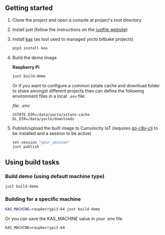 ## Getting started

1. Clone the project and open a console at project's root directory

2. Install just (follow the instructions on the [justfile website](https://just.systems/man/en/chapter_5.html))

3. Install [kas](https://kas.readthedocs.io/en/latest/) (as tool used to managed yocto bitbake projects)

    ```sh
    pip3 install kas
    ```

4. Build the demo image

    **Raspberry Pi**

    ```sh
    just build-demo
    ```

    Or if you want to configure a common sstate cache and download folder to share amongst different projects then can define the following environment files in a local `.env` file:

    *file: .env*

    ```
    SSTATE_DIR=/data/yocto/sstate-cache
    DL_DIR=/data/yocto/downloads
    ```

5. Publish/upload the built image to Cumulocity IoT (requires [go-c8y-cli](https://goc8ycli.netlify.app/) to be installed and a session to be active)

    ```sh
    set-session "your_session"
    just publish
    ```

## Using build tasks

### Build demo (using default machine type)

```sh
just build-demo
```

### Building for a specific machine

```sh
KAS_MACHINE=raspberrypi3-64 just build-demo
```

Or you can save the KAS_MACHINE value in your .env file

```
KAS_MACHINE=raspberrypi3-64
```